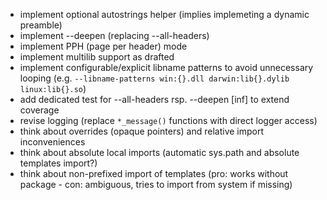 - implement optional autostrings helper (implies implemeting a dynamic preamble)
- implement --deepen (replacing --all-headers)
- implement PPH (page per header) mode
- implement multilib support as drafted
- implement configurable/explicit libname patterns to avoid unnecessary looping (e.g. `--libname-patterns win:{}.dll darwin:lib{}.dylib linux:lib{}.so`)
- add dedicated test for --all-headers rsp. --deepen [inf] to extend coverage
- revise logging (replace `*_message()` functions with direct logger access)
- think about overrides (opaque pointers) and relative import inconveniences
- think about absolute local imports (automatic sys.path and absolute templates import?)
- think about non-prefixed import of templates (pro: works without package - con: ambiguous, tries to import from system if missing)
